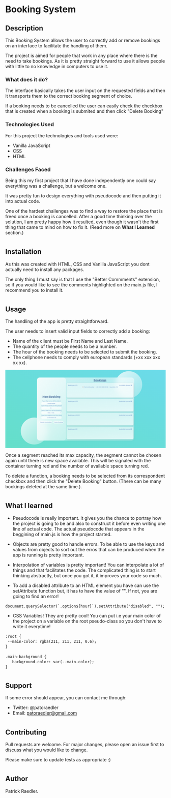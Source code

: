 # Booking System

## Description

This Booking System allows the user to correctly add or remove bookings on an interface to facilitate the handling of them.

The project is aimed for people that work in any place where there is the need to take bookings. As it is pretty straight forward to use it allows people with little to no knowledge in computers to use it.

### What does it do?

The interface basically takes the user input on the requested fields and then it transports them to the correct booking segment of choice.

If a booking needs to be cancelled the user can easily check the checkbox that is created when a booking is submited and then click "Delete Booking"

### Technologies Used

For this project the technologies and tools used were:

- Vanilla JavaScript
- CSS
- HTML

### Challenges Faced

Being this my first project that I have done independently one could say everything was a challenge, but a welcome one.

It was pretty fun to design everything with pseudocode and then putting it into actual code.

One of the hardest challenges was to find a way to restore the place that is freed once a booking is cancelled. After a good time thinking over the solution, I am pretty happy how it resulted, even though it wasn't the first thing that came to mind on how to fix it. (Read more on **What I Learned** section.)

#

## Installation

As this was created with HTML, CSS and Vanilla JavaScript you dont actually need to install any packages.

The only thing I must say is that I use the "Better Commments" extension, so if you would like to see the comments highlighted on the main.js file, I recommend you to install it.

#

## Usage

The handling of the app is pretty straightforward.

The user needs to insert valid input fields to correctly add a booking:

- Name of the client must be First Name and Last Name.
- The quantity of the people needs to be a number.
- The hour of the booking needs to be selected to submit the booking.
- The cellphone needs to comply with european standards (+xx xxx xxx xx xx).

<img  src="https://github.com/Readpato/booking-system/blob/main/project-images/proper-booking.PNG" align="center">

Once a segment reached its max capacity, the segment cannot be chosen again until there is new space available. This will be signaled with the container turning red and the number of available space turning red.

To delete a function, a booking needs to be selected from its correspondent checkbox and then click the "Delete Booking" button. (There can be many bookings deleted at the same time.).

#

## What I learned

- Pseudocode is really important. It gives you the chance to portray how the project is going to be and also to construct it before even writing one line of actual code. The actual pseudocode that appears in the beggining of main.js is how the project started.

- Objects are pretty good to handle errors. To be able to use the keys and values from objects to sort out the erros that can be produced when the app is running is pretty important.

- Interpolation of variables is pretty important! You can interpolate a lot of things and that facilitates the code. The complicated thing is to start thinking abstractly, but once you got it, it improves your code so much.

- To add a disabled attribute to an HTML element you have can use the setAttribute function but, it has to have the value of "". If not, you are going to find an error!

```
document.querySelector(`.option${hour}`).setAttribute("disabled", "");
```

- CSS Variables! They are pretty cool! You can put i.e your main color of the project on a variable on the root pseudo-class so you don't have to write it everytime!

```
:root {
 --main-color: rgba(211, 211, 211, 0.6);
}

.main-background {
   background-color: var(--main-color);
}
```

#

## Support

If some error should appear, you can contact me through:

- Twitter: @patoraedler
- Email: patoraedler@gmail.com

#

## Contributing

Pull requests are welcome. For major changes, please open an issue first to discuss what you would like to change.

Please make sure to update tests as appropriate :)

#

## Author

Patrick Raedler.

#
